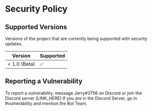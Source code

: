 # Security Policy

## Supported Versions

Versions of the project that are currently being supported with security updates.

| Version      | Supported          |
| ------------ | ------------------ |
| < 1.0 (Beta) | :white_check_mark: |

## Reporting a Vulnerability

To report a vulnerability, message Jerry#3756 on Discord or join the Discord server (LINK_HERE)
If you are in the Discord Server, go in #vulnerability and mention the Bot Team.
